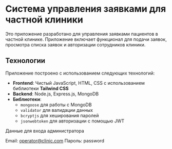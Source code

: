 # Система управления заявками для частной клиники

Это приложение разработано для управления заявками пациентов в частной клинике. Приложение включает функционал для подачи заявок, просмотра списка заявок и авторизации сотрудников клиники.

## Технологии

Приложение построено с использованием следующих технологий:

- **Frontend**: Чистый JavaScript, HTML, CSS с использованием библиотеки **Tailwind CSS**
- **Backend**: Node.js, Express.js, MongoDB
- **Библиотеки**:
  - `mongoose` для работы с MongoDB
  - `validator` для валидации данных
  - `bcryptjs` для хеширования паролей
  - `jsonwebtoken` для авторизации с помощью JWT


Данные для входа администратора

Email: operator@clinic.com
Пароль: password
